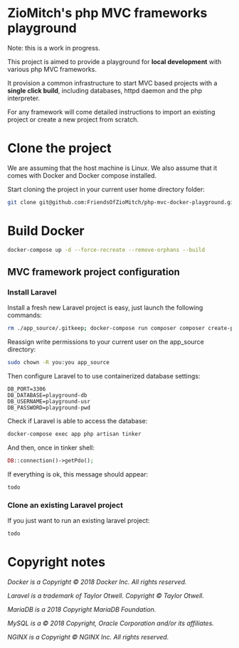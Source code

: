 # ZioMitch's php MVC frameworks playground

Note: this is a work in progress.

This project is aimed to provide a playground for **local development** with various php MVC frameworks.

It provision a common infrastructure to start MVC based projects with a **single click build**, including databases, httpd daemon and the php interpreter.

For any framework will come detailed instructions to import an existing project or create a new project from scratch.

# Clone the project

We are assuming that the host machine is Linux.
We also assume that it comes with Docker and Docker compose installed.

Start cloning the project in your current user home directory folder:

```bash
git clone git@github.com:FriendsOfZioMitch/php-mvc-docker-playground.git
```

# Build Docker

```bash
docker-compose up -d --force-recreate --remove-orphans --build
```

## MVC framework project configuration

### Install Laravel

Install a fresh new Laravel project is easy, just launch the following commands:

```bash
rm ./app_source/.gitkeep; docker-compose run composer composer create-project --prefer-dist laravel/laravel .
```

Reassign write permissions to your current user on the app_source directory:

```bash
sudo chown -R you:you app_source
```

Then configure Laravel to to use containerized database settings:

```dotenv
DB_PORT=3306
DB_DATABASE=playground-db
DB_USERNAME=playground-usr
DB_PASSWORD=playground-pwd
```

Check if Laravel is able to access the database:

```bash
docker-compose exec app php artisan tinker
```

And then, once in tinker shell:

```php
DB::connection()->getPdo();
```

If everything is ok, this message should appear:

```text
todo
```

### Clone an existing Laravel project
If you just want to run an existing laravel project:

```bash
todo
```

# Copyright notes

*Docker is a Copyright © 2018 Docker Inc. All rights reserved.*

*Laravel is a trademark of Taylor Otwell. Copyright © Taylor Otwell.*

*MariaDB is a 2018 Copyright MariaDB Foundation.*

*MySQL is a © 2018 Copyright, Oracle Corporation and/or its affiliates.*

*NGINX is a Copyright © NGINX Inc. All rights reserved.*

